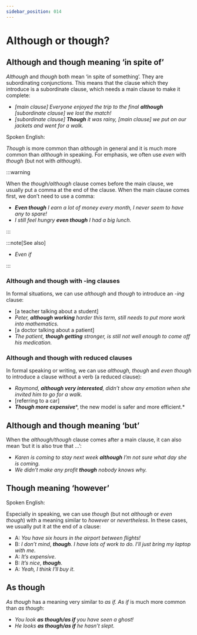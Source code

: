 ```yaml
---
sidebar_position: 014
---
```


# Although or though?

## Although and though meaning ‘in spite of’

*Although* and *though* both mean ‘in spite of something’. They are subordinating conjunctions. This means that the clause which they introduce is a subordinate clause, which needs a main clause to make it complete:

- *\[main clause\] Everyone enjoyed the trip to the final **although** \[subordinate clause\] we lost the match!*
- *\[subordinate clause\] **Though** it was rainy, \[main clause\] we put on our jackets and went for a walk.*

Spoken English:

*Though* is more common than *although* in general and it is much more common than *although* in speaking. For emphasis, we often use *even* with *though* (but not with *although*).

:::warning

When the *though/although* clause comes before the main clause, we usually put a comma at the end of the clause. When the main clause comes first, we don’t need to use a comma:

- ***Even though*** *I earn a lot of money every month, I never seem to have any to spare!*
- *I still feel hungry **even though** I had a big lunch.*

:::

:::note[See also]

- *Even if*

:::

### Although and though with \-ing clauses

In formal situations, we can use *although* and *though* to introduce an *\-ing* clause:

- \[a teacher talking about a student\]
- *Peter, **although working** harder this term, still needs to put more work into mathematics.*
- \[a doctor talking about a patient\]
- *The patient, **though getting** stronger, is still not well enough to come off his medication.*

### Although and though with reduced clauses

In formal speaking or writing, we can use *although, though* and *even though* to introduce a clause without a verb (a reduced clause):

- *Raymond, **although very interested**, didn’t show any emotion when she invited him to go for a walk.*
- \[referring to a car\]
- ***Though more expensive****, the new model is safer and more efficient.*

## Although and though meaning ‘but’

When the *although/though* clause comes after a main clause, it can also mean ‘but it is also true that …’:

- *Karen is coming to stay next week **although** I’m not sure what day she is coming.*
- *We didn’t make any profit **though** nobody knows why.*

## Though meaning ‘however’

Spoken English:

Especially in speaking, we can use *though* (but not *although* or *even though*) with a meaning similar to *however* or *nevertheless*. In these cases, we usually put it at the end of a clause:

- A: *You have six hours in the airport between flights!*
- B: *I don’t mind*, ***though***. *I have lots of work to do. I’ll just bring my laptop with me*.
- A: *It’s expensive*.
- B: *It’s nice*, ***though***.
- A: *Yeah, I think I’ll buy it*.

## As though

*As though* has a meaning very similar to *as if. As if* is much more common than *as though*:

- *You look **as though/as if** you have seen a ghost!*
- *He looks **as though/as if** he hasn’t slept.*
